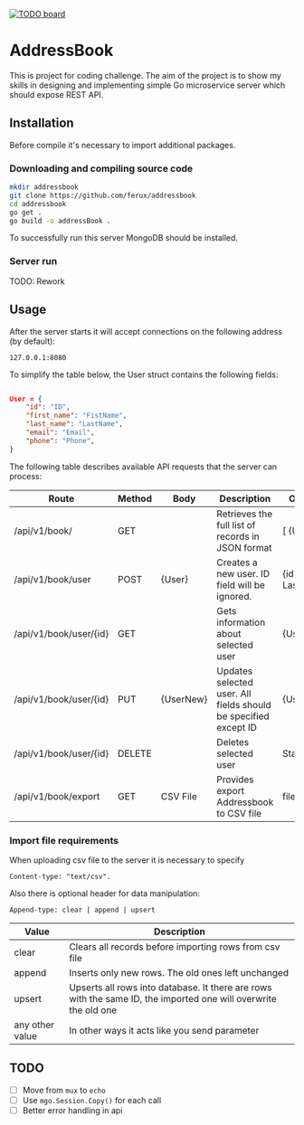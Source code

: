 [![TODO board](https://imdone.io/api/1.0/projects/5ab993210647bc75fd8324d1/badge)](https://imdone.io/app#/board/ferux/addressbook)

# AddressBook

This is project for coding challenge.
The aim of the project is to show my skills in designing and implementing simple Go microservice server which should expose REST API.

## Installation

Before compile it's necessary to import additional packages.

### Downloading and compiling source code

```bash
mkdir addressbook
git clone https://github.com/ferux/addressbook
cd addressbook
go get .
go build -o addressBook .
```

To successfully run this server MongoDB should be installed.

### Server run

TODO: Rework

## Usage

After the server starts it will accept connections on the following address (by default):

```127.0.0.1:8080```

To simplify the table below, the User struct contains the following fields:

```JSON

User = {
    "id": "ID",
    "first_name": "FistName",
    "last_name": "LastName",
    "email": "Email",
    "phone": "Phone",
}

```

The following table describes available API requests that the server can process:

| Route                  | Method | Body      | Description                                                     | On Success           | On Error           |
|------------------------|--------|-----------|-----------------------------------------------------------------|----------------------|--------------------|
| /api/v1/book/          | GET    |           | Retrieves the full list of records in JSON format               | [ {User}, ...]       | {error: "Message"} |
| /api/v1/book/user      | POST   | {User}    | Creates a new user. ID field will be ignored.                   | {id: LastInsertedID} | {error: "Message"} |
| /api/v1/book/user/{id} | GET    |           | Gets information about selected user                            | {User}               | {error: "Message"} |
| /api/v1/book/user/{id} | PUT    | {UserNew} | Updates selected user. All fields should be specified except ID | {UserNew}            | {error: "Message"} |
| /api/v1/book/user/{id} | DELETE |           | Deletes selected user                                           | Status 200 OK        | {error: "Message"} |
| /api/v1/book/export    | GET    | CSV File  | Provides export Addressbook to CSV file                         | file:import.csv      | {error: "Message"} |

### Import file requirements

When uploading csv file to the server it is necessary to specify  

```Content-type: "text/csv".```  

Also there is optional header for data manipulation:  

```Append-type: clear | append | upsert```  

| Value           | Description                                                                                                     |
|-----------------|-----------------------------------------------------------------------------------------------------------------|
| clear           | Clears all records before importing rows from csv file                                                          |
| append          | Inserts only new rows. The old ones left unchanged                                                              |
| upsert          | Upserts all rows into database. It there are rows with the same ID, the imported one will overwrite the old one |
| any other value | In other ways it acts like you send <upsert> parameter                                                          |

## TODO

- [ ] Move from `mux` to `echo`
- [ ] Use `mgo.Session.Copy()` for each call
- [ ] Better error handling in api

